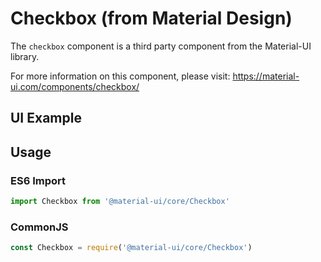 # Checkbox (from Material Design)

The `checkbox` component is a third party component from the Material-UI library. 

For more information on this component, please visit: https://material-ui.com/components/checkbox/

## UI Example

<!-- STORY -->

## Usage

### ES6 Import
```js
import Checkbox from '@material-ui/core/Checkbox'
```

### CommonJS

```js
const Checkbox = require('@material-ui/core/Checkbox')
```
